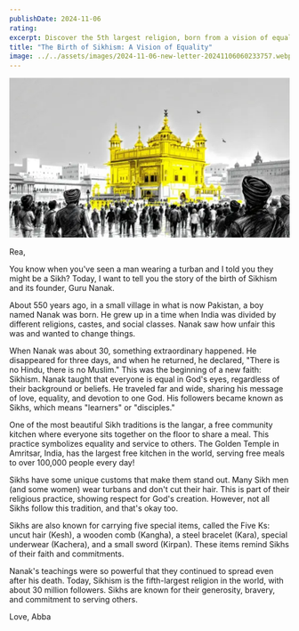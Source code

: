 ```yaml
---
publishDate: 2024-11-06
rating: 
excerpt: Discover the 5th largest religion, born from a vision of equality. Learn how a free kitchen serves 100,000 meals daily!
title: "The Birth of Sikhism: A Vision of Equality"
image: ../../assets/images/2024-11-06-new-letter-20241106060233757.webp
---
```


![center|500](../../assets/images/2024-11-06-new-letter-20241106060233757.webp)

Rea,

You know when you've seen a man wearing a turban and I told you they might be a Sikh? Today, I want to tell you the story of the birth of Sikhism and its founder, Guru Nanak.

About 550 years ago, in a small village in what is now Pakistan, a boy named Nanak was born. He grew up in a time when India was divided by different religions, castes, and social classes. Nanak saw how unfair this was and wanted to change things.

When Nanak was about 30, something extraordinary happened. He disappeared for three days, and when he returned, he declared, "There is no Hindu, there is no Muslim." This was the beginning of a new faith: Sikhism. Nanak taught that everyone is equal in God's eyes, regardless of their background or beliefs. He traveled far and wide, sharing his message of love, equality, and devotion to one God. His followers became known as Sikhs, which means "learners" or "disciples."

One of the most beautiful Sikh traditions is the langar, a free community kitchen where everyone sits together on the floor to share a meal. This practice symbolizes equality and service to others. The Golden Temple in Amritsar, India, has the largest free kitchen in the world, serving free meals to over 100,000 people every day!

Sikhs have some unique customs that make them stand out. Many Sikh men (and some women) wear turbans and don't cut their hair. This is part of their religious practice, showing respect for God's creation. However, not all Sikhs follow this tradition, and that's okay too.

Sikhs are also known for carrying five special items, called the Five Ks: uncut hair (Kesh), a wooden comb (Kangha), a steel bracelet (Kara), special underwear (Kachera), and a small sword (Kirpan). These items remind Sikhs of their faith and commitments. 

Nanak's teachings were so powerful that they continued to spread even after his death. Today, Sikhism is the fifth-largest religion in the world, with about 30 million followers. Sikhs are known for their generosity, bravery, and commitment to serving others.


Love,
Abba